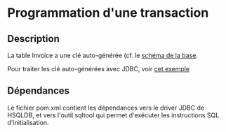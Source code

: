 # Programmation d'une transaction

## Description

La table Invoice a une clé auto-générée (cf. le [schéma de la base](`src/test/resources/invoice/schema.sql`).

Pour traiter les clé auto-générées avec JDBC, voir [cet exemple](`https://java.developpez.com/faq/jdbc/?page=Les-instructions-moins-Statement-Generalites#Comment-recuperer-les-clefs-autogenerees-par-l-execution-du-Statement`)

## Dépendances

Le fichier pom.xml contient les dépendances vers le driver JDBC de HSQLDB, et vers
l'outil sqltool qui permet d'exécuter les instructions SQL d'initialisation.

